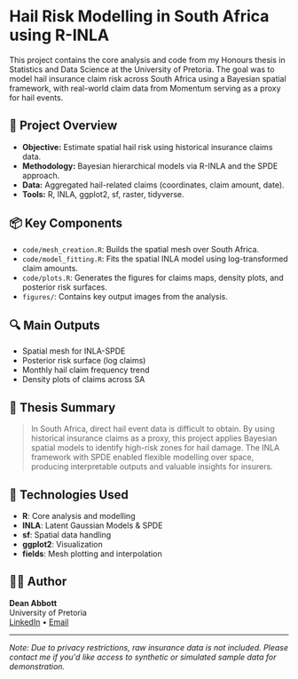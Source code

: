 # Hail Risk Modelling in South Africa using R-INLA

This project contains the core analysis and code from my Honours thesis in Statistics and Data Science at the University of Pretoria. The goal was to model hail insurance claim risk across South Africa using a Bayesian spatial framework, with real-world claim data from Momentum serving as a proxy for hail events.

## 📍 Project Overview

- **Objective:** Estimate spatial hail risk using historical insurance claims data.
- **Methodology:** Bayesian hierarchical models via R-INLA and the SPDE approach.
- **Data:** Aggregated hail-related claims (coordinates, claim amount, date).
- **Tools:** R, INLA, ggplot2, sf, raster, tidyverse.

## 📦 Key Components

- `code/mesh_creation.R`: Builds the spatial mesh over South Africa.
- `code/model_fitting.R`: Fits the spatial INLA model using log-transformed claim amounts.
- `code/plots.R`: Generates the figures for claims maps, density plots, and posterior risk surfaces.
- `figures/`: Contains key output images from the analysis.

## 🔍 Main Outputs

- Spatial mesh for INLA-SPDE
- Posterior risk surface (log claims)
- Monthly hail claim frequency trend
- Density plots of claims across SA

## 📘 Thesis Summary

> In South Africa, direct hail event data is difficult to obtain. By using historical insurance claims as a proxy, this project applies Bayesian spatial models to identify high-risk zones for hail damage. The INLA framework with SPDE enabled flexible modelling over space, producing interpretable outputs and valuable insights for insurers.

## 🚀 Technologies Used

- **R**: Core analysis and modelling
- **INLA**: Latent Gaussian Models & SPDE
- **sf**: Spatial data handling
- **ggplot2**: Visualization
- **fields**: Mesh plotting and interpolation

## 🙋‍♂️ Author

**Dean Abbott**  
University of Pretoria  
[LinkedIn](https://www.linkedin.com/in/dean-abbott-a15113334) • [Email](daabbott15@gmail.com)

---

*Note: Due to privacy restrictions, raw insurance data is not included. Please contact me if you'd like access to synthetic or simulated sample data for demonstration.*

